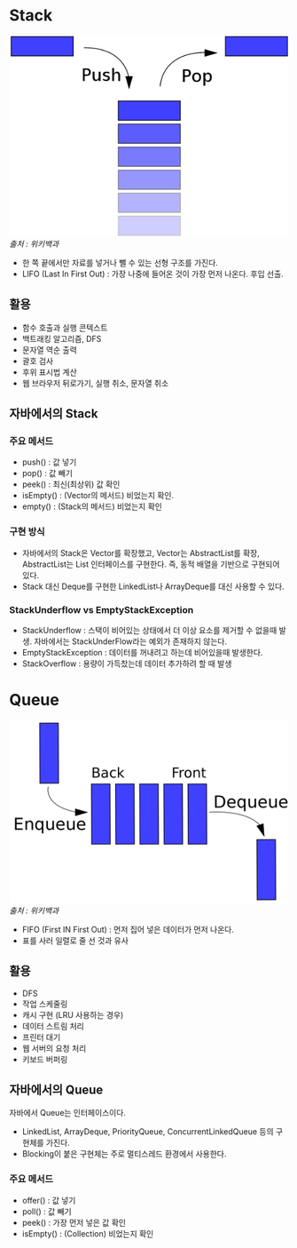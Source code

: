 Stack
===
![img.png](images/stack.png)
*출처 : 위키백과*

- 한 쪽 끝에서만 자료를 넣거나 뺄 수 있는 선형 구조를 가진다.
- LIFO (Last In First Out) : 가장 나중에 들어온 것이 가장 먼저 나온다. 후입 선출.

## 활용
- 함수 호출과 실행 콘텍스트
- 백트래킹 알고리즘, DFS
- 문자열 역순 출력
- 괄호 검사
- 후위 표시법 계산
- 웹 브라우저 뒤로가기, 실행 취소, 문자열 취소

## 자바에서의 Stack
### 주요 메서드
- push() : 값 넣기 
- pop() : 값 빼기
- peek() : 최신(최상위) 값 확인
- isEmpty() : (Vector의 메서드) 비었는지 확인. 
- empty() : (Stack의 메서드) 비었는지 확인

### 구현 방식
- 자바에서의 Stack은 Vector를 확장했고, Vector는 AbstractList를 확장, 
AbstractList는 List 인터페이스를 구현한다. 즉, 동적 배열을 기반으로 구현되어 있다.
- Stack 대신 Deque를 구현한 LinkedList나 ArrayDeque를 대신 사용할 수 있다.

### StackUnderflow vs EmptyStackException
- StackUnderflow : 스택이 비어있는 상태에서 더 이상 요소를 제거할 수 없을때 발생. 자바에서는 StackUnderFlow라는 예외가 존재하지 않는다.
- EmptyStackException : 데이터를 꺼내려고 하는데 비어있을때 발생한다.  
- StackOverflow : 용량이 가득찼는데 데이터 추가하려 할 때 발생

Queue
===
![img_1.png](images/queue.png)
*출처 : 위키백과*

- FIFO (First IN First Out) : 먼저 집어 넣은 데이터가 먼저 나온다.
- 표를 사러 일렬로 줄 선 것과 유사

## 활용
- DFS
- 작업 스케줄링
- 캐시 구현 (LRU 사용하는 경우)
- 데이터 스트림 처리
- 프린터 대기
- 웹 서버의 요청 처리
- 키보드 버퍼링

## 자바에서의 Queue
자바에서 Queue는 인터페이스이다.
- LinkedList, ArrayDeque, PriorityQueue, ConcurrentLinkedQueue 등의 구현체를 가진다.
- Blocking이 붙은 구현체는 주로 멀티스레드 환경에서 사용한다.

### 주요 메서드
- offer() : 값 넣기
- poll() : 값 빼기
- peek() : 가장 먼저 넣은 값 확인
- isEmpty() : (Collection) 비었는지 확인